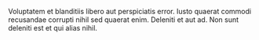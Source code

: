 Voluptatem et blanditiis libero aut perspiciatis error. Iusto quaerat commodi recusandae corrupti nihil sed quaerat enim. Deleniti et aut ad. Non sunt deleniti est et qui alias nihil.